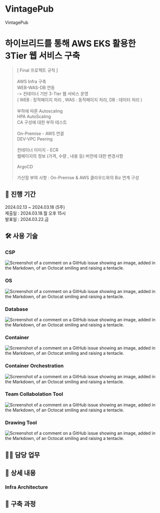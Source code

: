 # VintagePub
VintagePub


# 하이브리드를 통해 AWS EKS 활용한 3Tier 웹 서비스 구축


> [ Final 프로젝트 규칙 ] \
\
AWS Infra 구축 \
WEB-WAS-DB 연동 \
 -> 컨테이너 기반 3-Tier 웹 서비스 운영 \
    ( WEB : 정적페이지 처리  , WAS : 동적페이지 처리, DB : 데이터 처리 ) \
\
부하에 따른 Autoscaling \
 HPA AutoScaling \
 CA 구성에 대한 부하 테스트 \
\
On-Premise - AWS 연결 \
DEV-VPC Peering \
\
컨테이너 이미지 - ECR \
웹페이지의 정보 (가격, 수량 , 내용 등) 버전에 대한 변경사항 \
\
ArgoCD \
\
가산점 부여 사항 : On-Premise & AWS 클라우드와의 Biz 연계 구성


## 📆 진행 기간 
2024.02.13 ~ 2024.03.18 (5주) \
제출일 : 2024.03.18.월 오후 15시 \
발표일 : 2024.03.22.금 
 
 
## 🛠 사용 기술
### CSP 
![Screenshot of a comment on a GitHub issue showing an image, added in the Markdown, of an Octocat smiling and raising a tentacle.](https://camo.githubusercontent.com/d07ecd60e94498eee17b1b702c3034e6d9a30abe4a23ae4b23b3c2f1c98325f8/68747470733a2f2f696d672e736869656c64732e696f2f62616467652f416d617a6f6e204157532d3233324633453f7374796c653d666c61742d737175617265266c6f676f3d416d617a6f6e20415753266c6f676f436f6c6f723d7768697465)

### OS 
![Screenshot of a comment on a GitHub issue showing an image, added in the Markdown, of an Octocat smiling and raising a tentacle.](https://camo.githubusercontent.com/a3d2446a97b12162718ac87671c8d22bea478b38333cc057815652e7f3aadaa6/68747470733a2f2f696d672e736869656c64732e696f2f62616467652f416d617a6f6e204c696e757820322d3233324633453f7374796c653d666c61742d737175617265266c6f676f3d416d617a6f6e20415753266c6f676f436f6c6f723d7768697465)

### Database 
![Screenshot of a comment on a GitHub issue showing an image, added in the Markdown, of an Octocat smiling and raising a tentacle.](https://camo.githubusercontent.com/0efa8fcd6f09597585ca1b0acbd5f64e77cae7c209143ae65eb517374df7daeb/68747470733a2f2f696d672e736869656c64732e696f2f62616467652f6d7973716c2d3434373941313f7374796c653d666c61742d737175617265266c6f676f3d6d7973716c266c6f676f436f6c6f723d7768697465)

### Container 
![Screenshot of a comment on a GitHub issue showing an image, added in the Markdown, of an Octocat smiling and raising a tentacle.](https://camo.githubusercontent.com/60bd8f50238e3468fc6d8b54543b9a1e675eb448ddfe22107e013b8964e2f67a/68747470733a2f2f696d672e736869656c64732e696f2f62616467652f446f636b65722d3234393645443f7374796c653d666c61742d737175617265266c6f676f3d446f636b6572266c6f676f436f6c6f723d7768697465)

### Container Orchestration
![Screenshot of a comment on a GitHub issue showing an image, added in the Markdown, of an Octocat smiling and raising a tentacle.](https://camo.githubusercontent.com/8e7a8599d050f85c44a133a2d95eb2a6b87453d232ecee7080e1d992833e83ca/68747470733a2f2f696d672e736869656c64732e696f2f62616467652f416d617a6f6e20454b532d4646393930303f7374796c653d666c61742d737175617265266c6f676f3d416d617a6f6e20454b53266c6f676f436f6c6f723d7768697465)

### Team Collabolation Tool
![Screenshot of a comment on a GitHub issue showing an image, added in the Markdown, of an Octocat smiling and raising a tentacle.](https://camo.githubusercontent.com/ac8e50ec4dfc3513f4d66c023dcecf106f3d7e2d5ad70da9375cf71bd1987e93/68747470733a2f2f696d672e736869656c64732e696f2f62616467652f4e6f74696f6e2d3030303030303f7374796c653d666c61742d737175617265266c6f676f3d4e6f74696f6e266c6f676f436f6c6f723d7768697465)

### Drawing Tool
![Screenshot of a comment on a GitHub issue showing an image, added in the Markdown, of an Octocat smiling and raising a tentacle.](https://camo.githubusercontent.com/dbdaa692167ef45698b2fdf349b51d3678255d76d835c804221fb7f563304d33/68747470733a2f2f696d672e736869656c64732e696f2f62616467652f44726177696f2d3030303030303f7374796c653d666c61742d737175617265266c6f676f3d44726177696f266c6f676f436f6c6f723d7768697465)


## 💁‍♂️ 담당 업무

## 📖 상세 내용
### Infra Architecture


## 🔗 구축 과정
